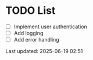 # TODO List

- [ ] Implement user authentication
- [ ] Add logging
- [ ] Add error handling

Last updated: 2025-06-19 02:51
